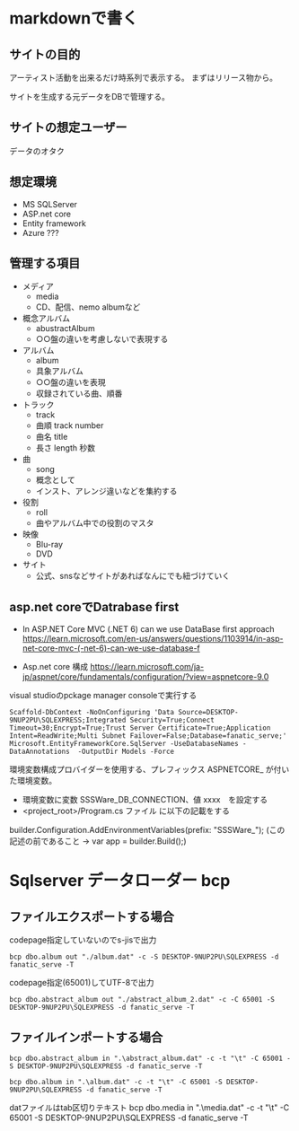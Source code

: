 
# markdownで書く

## サイトの目的

アーティスト活動を出来るだけ時系列で表示する。
まずはリリース物から。

サイトを生成する元データをDBで管理する。

## サイトの想定ユーザー

データのオタク

## 想定環境

- MS SQLServer
- ASP.net core
- Entity framework
- Azure ???

## 管理する項目

- メディア
  - media
  - CD、配信、nemo albumなど
- 概念アルバム
  - abustractAlbum
  - ○○盤の違いを考慮しないで表現する
- アルバム
  - album
  - 具象アルバム
  - ○○盤の違いを表現
  - 収録されている曲、順番
- トラック
  - track
  - 曲順 track number
  - 曲名 title
  - 長さ length 秒数
- 曲
  - song
  - 概念として
  - インスト、アレンジ違いなどを集約する
- 役割
  - roll
  - 曲やアルバム中での役割のマスタ
- 映像
  - Blu-ray
  - DVD
- サイト
  - 公式、snsなどサイトがあればなんにでも紐づけていく

## asp.net coreでDatrabase first

- In ASP.NET Core MVC (.NET 6) can we use DataBase first approach
<https://learn.microsoft.com/en-us/answers/questions/1103914/in-asp-net-core-mvc-(-net-6)-can-we-use-database-f>

- Asp.net core 構成
<https://learn.microsoft.com/ja-jp/aspnet/core/fundamentals/configuration/?view=aspnetcore-9.0>

visual studioのpckage manager consoleで実行する

``` MPC
Scaffold-DbContext -NoOnConfiguring 'Data Source=DESKTOP-9NUP2PU\SQLEXPRESS;Integrated Security=True;Connect Timeout=30;Encrypt=True;Trust Server Certificate=True;Application Intent=ReadWrite;Multi Subnet Failover=False;Database=fanatic_serve;' Microsoft.EntityFrameworkCore.SqlServer -UseDatabaseNames -DataAnnotations  -OutputDir Models -Force
```

環境変数構成プロバイダーを使用する、プレフィックス ASPNETCORE_ が付いた環境変数。

- 環境変数に変数 SSSWare_DB_CONNECTION、値 xxxx　を設定する
- <project_root>/Program.cs ファイル に以下の記載をする

builder.Configuration.AddEnvironmentVariables(prefix: "SSSWare_");
(この記述の前であること →  var app = builder.Build();)

# Sqlserver データローダー bcp

## ファイルエクスポートする場合

codepage指定していないのでs-jisで出力

``` command line
bcp dbo.album out "./album.dat" -c -S DESKTOP-9NUP2PU\SQLEXPRESS -d fanatic_serve -T
```

codepage指定(65001)してUTF-8で出力

``` command line
bcp dbo.abstract_album out "./abstract_album_2.dat" -c -C 65001 -S DESKTOP-9NUP2PU\SQLEXPRESS -d fanatic_serve -T
```

## ファイルインポートする場合

``` command line
bcp dbo.abstract_album in ".\abstract_album.dat" -c -t "\t" -C 65001 -S DESKTOP-9NUP2PU\SQLEXPRESS -d fanatic_serve -T

bcp dbo.album in ".\album.dat" -c -t "\t" -C 65001 -S DESKTOP-9NUP2PU\SQLEXPRESS -d fanatic_serve -T
```

datファイルはtab区切りテキスト
bcp dbo.media in ".\media.dat" -c -t "\t" -C 65001 -S DESKTOP-9NUP2PU\SQLEXPRESS -d fanatic_serve -T
